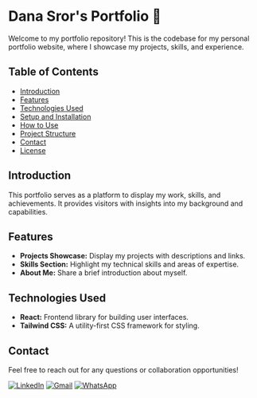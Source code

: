 # Dana Sror's Portfolio 🚀

Welcome to my portfolio repository! This is the codebase for my personal portfolio website, where I showcase my projects, skills, and experience.

## Table of Contents

- [Introduction](#introduction)
- [Features](#features)
- [Technologies Used](#technologies-used)
- [Setup and Installation](#setup-and-installation)
- [How to Use](#how-to-use)
- [Project Structure](#project-structure)
- [Contact](#contact)
- [License](#license)

## Introduction

This portfolio serves as a platform to display my work, skills, and achievements. It provides visitors with insights into my background and capabilities.

## Features

- **Projects Showcase:** Display my projects with descriptions and links.
- **Skills Section:** Highlight my technical skills and areas of expertise.
- **About Me:** Share a brief introduction about myself.


## Technologies Used

- **React:** Frontend library for building user interfaces.
- **Tailwind CSS:** A utility-first CSS framework for styling.

## Contact
Feel free to reach out for any questions or collaboration opportunities!

[![LinkedIn](https://img.shields.io/badge/LinkedIn-dana--sror-blue?style=flat-square&logo=linkedin)](https://www.linkedin.com/in/dana-sror/)
[![Gmail](https://img.shields.io/badge/Gmail-dana.sror123%40gmail.com-red?style=flat-square&logo=gmail)](mailto:dana.sror123@gmail.com)
[![WhatsApp](https://img.shields.io/badge/WhatsApp-+972522494184-green?style=flat-square&logo=whatsapp)](https://wa.me/972522494184)

